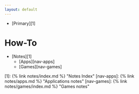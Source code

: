 ```yaml
---
layout: default
---
```

- [Primary][1]

<!-- content -->

# How-To

- [Notes][1]
  - [Apps][nav-apps]
  - [Games][nav-games]

<!-- endcontent -->

<!-- referencelinks -->
[1]: {% link notes/index.md %} "Notes Index"
[nav-apps]: {% link notes/apps.md %} "Applications notes"
[nav-games]: {% link notes/games/index.md %} "Games notes"
<!-- endreferencelinks -->

<!--
Except where otherwise <a href="#">noted</a>, content on this site is licensed under the <a href="https://creativecommons.org/publicdomain/zero/1.0/" target="_blank">Creative Commons Zero v1.0 Universal</a>
-->